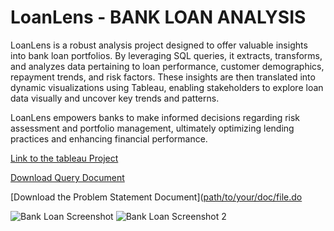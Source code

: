 # LoanLens - BANK LOAN ANALYSIS
LoanLens is a robust analysis project designed to offer valuable insights into bank loan portfolios. 
By leveraging SQL queries, it extracts, transforms, and analyzes data pertaining to loan performance, customer demographics, repayment trends, and risk factors.
These insights are then translated into dynamic visualizations using Tableau, enabling stakeholders to explore loan data visually and uncover key trends and patterns. 

LoanLens empowers banks to make informed decisions regarding risk assessment and portfolio management, ultimately optimizing lending practices and enhancing financial performance.

[Link to the tableau Project](https://public.tableau.com/app/profile/peris/viz/LoanLens/SUMMARY?publish=yes)

[Download Query Document](https://github.com/PerisN/LoanLens/blob/main/QUERY.docx)

[Download the Problem Statement Document]([path/to/your/doc/file.do](https://github.com/PerisN/LoanLens/blob/main/PROBLEM%20STATEMENT.docx)




![Bank Loan Screenshot ](https://github.com/PerisN/LoanLens/assets/112468936/cbbb5a5f-5cd7-429a-949d-a206eb0d3342)
![Bank Loan Screenshot 2](https://github.com/PerisN/LoanLens/assets/112468936/cb8e975e-a4bb-4aa7-9a36-2a288fbd8222)
